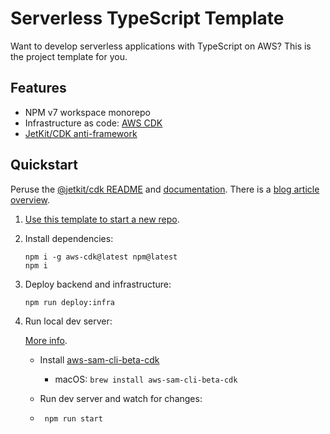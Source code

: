 # Serverless TypeScript Template

Want to develop serverless applications with TypeScript on AWS? This is the project template for you.

## Features

* NPM v7 workspace monorepo
* Infrastructure as code: [AWS CDK](https://docs.aws.amazon.com/cdk/latest/guide/home.html)
* [JetKit/CDK anti-framework](https://www.jetkit.dev/)

## Quickstart

Peruse the [@jetkit/cdk README](https://github.com/jetbridge/jetkit-cdk#readme) and [documentation](https://www.jetkit.dev/). There is a [blog article overview](https://spiegelmock.com/2021/05/29/frameworkless-web-applications-aws-cdk/).

1. [Use this template to start a new repo](https://github.com/jetbridge/jkv2-ts-template/generate).
1. Install dependencies:

    ```shell
    npm i -g aws-cdk@latest npm@latest
    npm i
    ```

2. Deploy backend and infrastructure:

    ```shell
    npm run deploy:infra
    ```

3. Run local dev server:

   [More info](https://aws.amazon.com/blogs/compute/better-together-aws-sam-and-aws-cdk/).

   * Install [aws-sam-cli-beta-cdk](https://docs.aws.amazon.com/serverless-application-model/latest/developerguide/serverless-cdk-getting-started.html)
      *  macOS: `brew install aws-sam-cli-beta-cdk`

   * Run dev server and watch for changes:

   * ```shell
      npm run start
      ```
